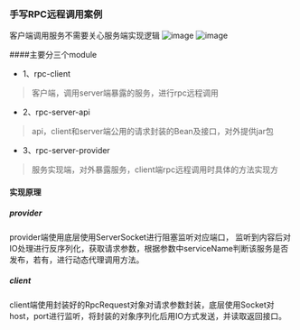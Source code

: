 ### 手写RPC远程调用案例
客户端调用服务不需要关心服务端实现逻辑
![image](https://user-images.githubusercontent.com/37353872/121155075-0e838e00-c87a-11eb-9464-1e1d05c79543.png)
![image](https://user-images.githubusercontent.com/37353872/121157523-38d64b00-c87c-11eb-8175-f790881c8e93.png)

####主要分三个module
- 1、rpc-client
> 客户端，调用server端暴露的服务，进行rpc远程调用
- 2、rpc-server-api
> api，client和server端公用的请求封装的Bean及接口，对外提供jar包
- 3、rpc-server-provider
> 服务实现端，对外暴露服务，client端rpc远程调用时具体的方法实现方

#### 实现原理
##### provider
provider端使用底层使用ServerSocket进行阻塞监听对应端口，
监听到内容后对IO处理进行反序列化，获取请求参数，根据参数中serviceName判断该服务是否发布，若有，进行动态代理调用方法。
##### client
client端使用封装好的RpcRequest对象对请求参数封装，底层使用Socket对host，port进行监听，将封装的对象序列化后用IO方式发送，并读取返回接口。
